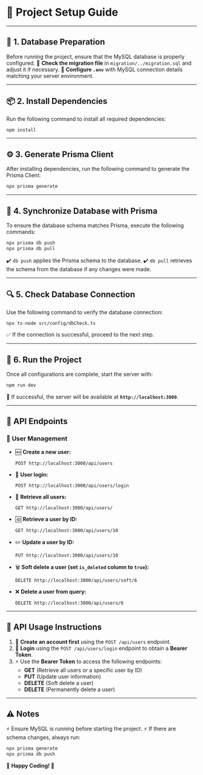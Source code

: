 # 🎯 **Project Setup Guide**

---

## 📌 1. **Database Preparation**
Before running the project, ensure that the MySQL database is properly configured.
🔹 **Check the migration file** in `migration/../migration.sql` and adjust it if necessary.
🔹 **Configure `.env`** with MySQL connection details matching your server environment.

---

## 📦 2. **Install Dependencies**
Run the following command to install all required dependencies:
```sh
npm install
```

---

## ⚙️ 3. **Generate Prisma Client**
After installing dependencies, run the following command to generate the Prisma Client:
```sh
npx prisma generate
```

---

## 🔄 4. **Synchronize Database with Prisma**
To ensure the database schema matches Prisma, execute the following commands:
```sh
npx prisma db push
npx prisma db pull
```
✔️ `db push` applies the Prisma schema to the database.
✔️ `db pull` retrieves the schema from the database if any changes were made.

---

## 🔍 5. **Check Database Connection**
Use the following command to verify the database connection:
```sh
npx ts-node src/config/dbCheck.ts
```
✅ If the connection is successful, proceed to the next step.

---

## 🚀 6. **Run the Project**
Once all configurations are complete, start the server with:
```sh
npm run dev
```
🎉 If successful, the server will be available at **`http://localhost:3000`**.

---

## 🔗 **API Endpoints**
### 👤 **User Management**
- 🆕 **Create a new user:**
  ```
  POST http://localhost:3000/api/users
  ```
- 🔑 **User login:**
  ```
  POST http://localhost:3000/api/users/login
  ```
- 📜 **Retrieve all users:**
  ```
  GET http://localhost:3000/api/users/
  ```
- 🆔 **Retrieve a user by ID:**
  ```
  GET http://localhost:3000/api/users/10
  ```
- ✏️ **Update a user by ID:**
  ```
  PUT http://localhost:3000/api/users/10
  ```
- 🗑️ **Soft delete a user (set `is_deleted` column to `true`):**
  ```
  DELETE http://localhost:3000/api/users/soft/6
  ```
- ❌ **Delete a user from query:**
  ```
  DELETE http://localhost:3000/api/users/6
  ```

---

## 📖 **API Usage Instructions**
1. 📝 **Create an account first** using the `POST /api/users` endpoint.
2. 🔐 **Login** using the `POST /api/users/login` endpoint to obtain a **Bearer Token**.
3. ⚡ Use the **Bearer Token** to access the following endpoints:
   - **GET** (Retrieve all users or a specific user by ID)
   - **PUT** (Update user information)
   - **DELETE** (Soft delete a user)
   - **DELETE** (Permanently delete a user)

---

## ⚠️ **Notes**
⚡ Ensure MySQL is running before starting the project.
⚡ If there are schema changes, always run:
```sh
npx prisma generate
npx prisma db push
```

📌 **Happy Coding! 🚀**
